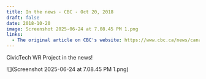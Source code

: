 ```yaml
---
title: In the news - CBC - Oct 20, 2018
draft: false
date: 2018-10-20
image: Screenshot 2025-06-24 at 7.08.45 PM 1.png
links:
  - The original article on CBC's website: https://www.cbc.ca/news/canada/kitchener-waterloo/waterloo-region-organizations-voter-information-surveys-1.4870468
---
```

CivicTech WR Project in the news! 

![](Screenshot 2025-06-24 at 7.08.45 PM 1.png)
